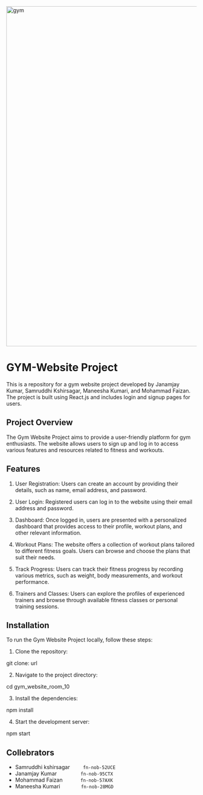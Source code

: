 <img width="900" alt="gym" src="https://github.com/Janamjay/Gym-Website-Project-Room-10/assets/95991117/8c793cf1-77b0-467c-948f-d7e5b52ed2ff">


# GYM-Website Project

This is a repository for a gym website project developed by Janamjay Kumar, Samruddhi Kshirsagar, Maneesha Kumari, and Mohammad Faizan. The project is built using React.js and includes login and signup pages for users.

## Project Overview

The Gym Website Project aims to provide a user-friendly platform for gym enthusiasts. The website allows users to sign up and log in to access various features and resources related to fitness and workouts.


## Features

 1. User Registration: Users can create an account by providing their details, such as name, email address, and password.

2. User Login: Registered users can log in to the website using their email address and password.

3. Dashboard: Once logged in, users are presented with a personalized dashboard that provides access to their profile, workout plans, and other relevant information.

4. Workout Plans: The website offers a collection of workout plans tailored to different fitness goals. Users can browse and choose the plans that suit their needs.

5. Track Progress: Users can track their fitness progress by recording various metrics, such as weight, body measurements, and workout performance.

6. Trainers and Classes: Users can explore the profiles of experienced trainers and browse through available fitness classes or personal training sessions.


## Installation

  To run the Gym Website Project locally, follow these steps:

1. Clone the repository:

 git clone: url

2. Navigate to the project directory:

cd gym_website_room_10

3. Install the dependencies:

npm install

4. Start the development server:

npm start 

 ## Collebrators
  - Samruddhi kshirsagar   &nbsp;&nbsp;&nbsp;&nbsp;&nbsp;    ```  fn-nob-52UCE ```
  - Janamjay Kumar &nbsp;&nbsp;&nbsp;&nbsp;&nbsp;&nbsp;&nbsp;&nbsp;&nbsp;&nbsp;&nbsp;&nbsp;&nbsp;&nbsp; ```fn-nob-95CTX```
  - Mohammad Faizan &nbsp;&nbsp;&nbsp;&nbsp;&nbsp;&nbsp;&nbsp;&nbsp;&nbsp;&nbsp; ``` fn-nob-57AXK ```
  - Maneesha Kumari &nbsp;&nbsp;&nbsp;&nbsp;&nbsp;&nbsp;&nbsp;&nbsp;&nbsp;&nbsp;&nbsp;&nbsp;&nbsp;``` fn-nob-28MGD ```
  


